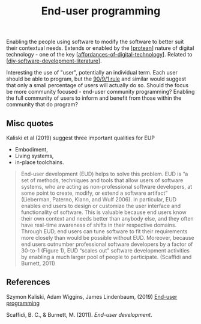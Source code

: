 ﻿---
backlinks:
- title: Note taking strategies
  url: /colophon/note-taking-strategies.html
- title: Enabling computational bricolage
  url: /sense/Bricolage/enabling-computational-bricolage.html
- title: Bricolage
  url: /sense/Bricolage/bricolage.html
tags:
- end-user-programming
- digital-technology
- affordances
- nodt
title: End-user programming
type: note
---
Enabling the people using software to modify the software to better suit their contextual needs. Extends or enabled by the [[protean]] nature of digital technology - one of the key [[affordances-of-digital-technology]]. Related to [[diy-software-development-literature]].

Interesting the use of "user", potentially an individual term. Each user should be able to program, but the [90/9/1 rule](https://en.wikipedia.org/wiki/1%25_rule) and similar would suggest that only a small percentage of users will actually do so. Should the focus be more community focused - end-user community programming? Enabling the full community of users to inform and benefit from those within the community that do program?


## Misc quotes

Kaliski et al  (2019) suggest three important qualities for EUP

- Embodiment,
- Living systems, 
- in-place toolchains.

> End-user development (EUD) helps to solve this problem. EUD is “a set of methods, techniques and tools that allow users of software systems, who are acting as non-professional software developers, at some point to create, modify, or extend a software artifact” (Lieberman, Paterno, Klann, and Wulf 2006). In particular, EUD enables end users to design or customize the user interface and functionality of software. This is valuable because end users know their own context and needs better than anybody else, and they often have real-time awareness of shifts in their respective domains. Through EUD, end users can tune software to fit their requirements more closely than would be possible without EUD. Moreover, because end users outnumber professional software developers by a factor of 30-to-1 (Figure 1), EUD “scales out” software development activities by enabling a much larger pool of people to participate. (Scaffidi and Burnett, 2011)


## References

Szymon Kaliski, Adam Wiggins, James Lindenbaum, (2019) [End-user programming](https://www.inkandswitch.com/end-user-programming/)

Scaffidi, B. C., & Burnett, M. (2011). *End-user development*. 

[//begin]: # "Autogenerated link references for markdown compatibility"
[protean]: ../concepts/protean "Protean"
[affordances-of-digital-technology]: ../Affordances/affordances-of-digital-technology "Affordances of digital technology"
[diy-software-development-literature]: diy-software-development-literature "Literature of DIY software development"
[//end]: # "Autogenerated link references"